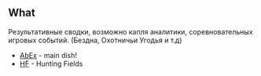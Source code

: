 What
----

Результативные сводки, возможно капля аналитики, соревновательных игровых событий. (Бездна, Охотничьи Угодья и т.д)

- [AbEx](abex.md) - main dish!
- [HF](index.md) - Hunting Fields 